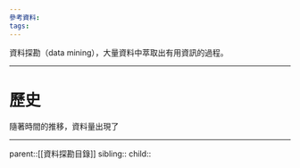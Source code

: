 ```yaml
---
參考資料:
tags:
---
```

資料探勘（data mining），大量資料中萃取出有用資訊的過程。
- - -
# 歷史
隨著時間的推移，資料量出現了
- - -
parent::[[資料探勘目錄]]
sibling::
child::